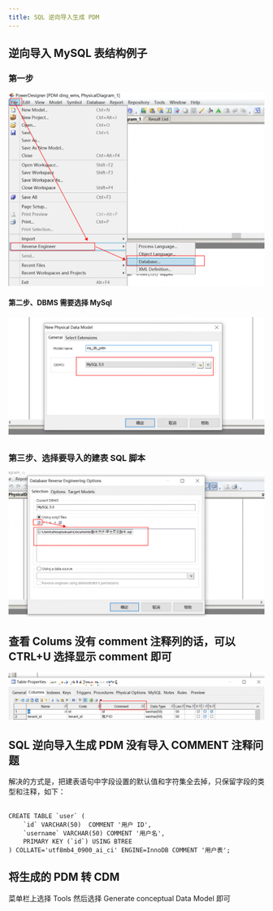 ```yaml
---
title: SQL 逆向导入生成 PDM
---
```

## 逆向导入 MySQL 表结构例子

### 第一步
![SQL逆向生成PMD步骤-01](/images/SQL逆向生成PMD步骤-1.png)

#### 第二步、DBMS 需要选择 MySql

![SQL逆向生成PMD步骤-02](/images/SQL逆向生成PMD步骤-2.png)

### 第三步、选择要导入的建表 SQL 脚本

![SQL逆向生成PMD步骤-03](/images/SQL逆向生成PMD步骤-3.png)

## 查看 Colums 没有 comment 注释列的话，可以 CTRL+U 选择显示 comment 即可
![SQL逆向生成PMD步骤-04](/images/SQL逆向生成PMD步骤-4.png)

## SQL 逆向导入生成 PDM 没有导入 COMMENT 注释问题

解决的方式是，把建表语句中字段设置的默认值和字符集全去掉，只保留字段的类型和注释，如下：

```

CREATE TABLE `user` (
	`id` VARCHAR(50)  COMMENT '用户 ID',
	`username` VARCHAR(50) COMMENT '用户名',
    PRIMARY KEY (`id`) USING BTREE
) COLLATE='utf8mb4_0900_ai_ci' ENGINE=InnoDB COMMENT '用户表';

```

## 将生成的 PDM 转 CDM

菜单栏上选择 Tools 然后选择 Generate conceptual Data Model 即可